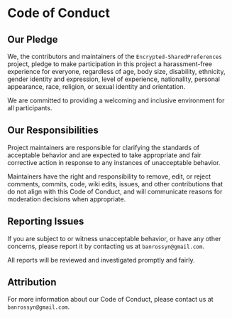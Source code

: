 # Code of Conduct

## Our Pledge

We, the contributors and maintainers of the `Encrypted-SharedPreferences` project, pledge to make participation in this project a harassment-free experience for everyone, regardless of age, body size, disability, ethnicity, gender identity and expression, level of experience, nationality, personal appearance, race, religion, or sexual identity and orientation.

We are committed to providing a welcoming and inclusive environment for all participants.


## Our Responsibilities

Project maintainers are responsible for clarifying the standards of acceptable behavior and are expected to take appropriate and fair corrective action in response to any instances of unacceptable behavior.

Maintainers have the right and responsibility to remove, edit, or reject comments, commits, code, wiki edits, issues, and other contributions that do not align with this Code of Conduct, and will communicate reasons for moderation decisions when appropriate.

## Reporting Issues

If you are subject to or witness unacceptable behavior, or have any other concerns, please report it by contacting us at `banrossyn@gmail.com`.

All reports will be reviewed and investigated promptly and fairly.

## Attribution

For more information about our Code of Conduct, please contact us at `banrossyn@gmail.com`.
